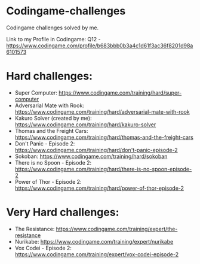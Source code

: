 # Codingame-challenges
Codingame challenges solved by me.

Link to my Profile in Codingame: Q12 - https://www.codingame.com/profile/b683bbb0b3a4c1d61f3ac36f8201d98a6101573

# Hard challenges:
- Super Computer: https://www.codingame.com/training/hard/super-computer
- Adversarial Mate with Rook: https://www.codingame.com/training/hard/adversarial-mate-with-rook
- Kakuro Solver (created by me): https://www.codingame.com/training/hard/kakuro-solver
- Thomas and the Freight Cars: https://www.codingame.com/training/hard/thomas-and-the-freight-cars
- Don't Panic - Episode 2: https://www.codingame.com/training/hard/don't-panic-episode-2
- Sokoban: https://www.codingame.com/training/hard/sokoban
- There is no Spoon - Episode 2: https://www.codingame.com/training/hard/there-is-no-spoon-episode-2
- Power of Thor - Episode 2: https://www.codingame.com/training/hard/power-of-thor-episode-2

# Very Hard challenges:
- The Resistance: https://www.codingame.com/training/expert/the-resistance
- Nurikabe: https://www.codingame.com/training/expert/nurikabe
- Vox Codei - Episode 2: https://www.codingame.com/training/expert/vox-codei-episode-2
